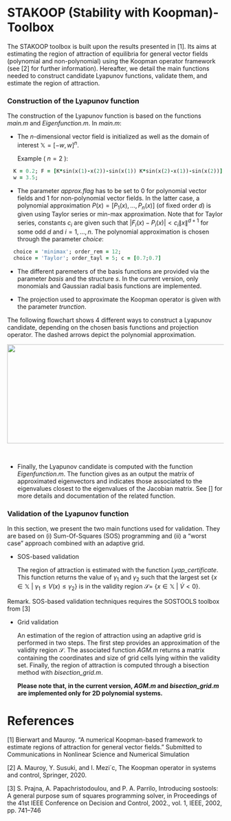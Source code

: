 # STAKOOP (Stability with Koopman)-Toolbox
The STAKOOP toolbox is built upon the results presented in [1]. Its aims at estimating the region of attraction of equilibria for general vector fields (polynomial and non-polynomial) using the Koopman operator framework (see [2] for further information). Hereafter, we detail the main functions needed to construct candidate Lyapunov functions, validate them, and estimate the region of attraction.  

### Construction of the Lyapunov function
The construction of the Lyapunov function is based on the functions *main.m* and *Eigenfunction.m*. In *main.m*:  
- The $n$-dimensional vector field is initialized as well as the domain of interest $\mathbb{X} = [-w,w]^n$. 


  Example ( $n = 2$ ):  
```ruby
  K = 0.2; F = [K*sin(x(1)-x(2))-sin(x(1)) K*sin(x(2)-x(1))-sin(x(2))];
  w = 3.5;
```
  
- The parameter *approx.flag* has to be set to 0 for polynomial vector fields and 1 for non-polynomial vector fields. In the latter case, a polynomial approximation $P(x) = [ P_1(x),...,P_n(x) ]$ (of fixed order $d$) is given using Taylor series or min-max approximation. Note that for Taylor series, constants $c_i$ are given such that $|F_i(x)-P_i(x)|< c_i\lVert x\rVert^{d+1}$ for some odd $d$ and $i=1,...,n$. The polynomial approximation is chosen through the parameter *choice*:
   
```ruby
  choice = 'minimax'; order_rem = 12; 
  choice = 'Taylor'; order_tayl = 5; c = [0.7;0.7]
```
- The different paremeters of the basis functions are provided via the parameter *basis* and the structure *s*. In the current version, only monomials and Gaussian radial basis functions are implemented.

- The projection used to approximate the Koopman operator is given with the parameter *trunction*.

The following flowchart shows 4 different ways to construct a Lyapunov candidate, depending on the chosen basis functions and projection operator. The dashed arrows depict the polynomial approximation. 

<img src="https://github.com/FgBierwart/STAK-Toolbox/assets/142835014/f6c583be-ada8-4391-a5ea-8c652e92d738" width="700" height="230">

&nbsp;

- Finally, the Lyapunov candidate is computed with the function *Eigenfunction.m*. The function gives as an output the matrix of approximated eigenvectors and indicates those associated to the eigenvalues closest to the eigenvalues of the Jacobian matrix. See [] for more details and documentation of the related function.     
 
### Validation of the Lyapunov function 

In this section, we present the two main functions used for validation. They are based on (i) Sum-Of-Squares (SOS) programming and (ii) a “worst case” approach combined with an adaptive grid.

- SOS-based validation

  The region of attraction is estimated with the function *Lyap_certificate*. This function returns the value of $\gamma_1$ and $\gamma_2$ such that the largest set $`\{x\in\mathbb{X}~|~\gamma_1\leq V(x) \leq \gamma_2\}`$ is in the validity region $\mathcal{S} =$ $`\{x\in\mathbb{X}~|~\dot{V} < 0\}`$.

Remark. SOS-based validation techniques requires the SOSTOOLS toolbox from [3] 
  
- Grid validation

  An estimation of the region of attraction using an adaptive grid is performed in two steps. The first step provides an approximation of the validity region $\mathcal{S}$. The associated function *AGM.m* returns a matrix containing the coordinates and size of grid cells lying within the validity set. Finally, the region of attraction is computed through a bisection method with *bisection_grid.m*.

  **Please note that, in the current version, *AGM.m* and *bisection_grid.m* are implemented only for 2D polynomial systems.**

# References 
[1] Bierwart and Mauroy. “A numerical Koopman-based framework to estimate regions of attraction for general vector fields.” Submitted to Communications in Nonlinear Science and Numerical Simulation

[2] A. Mauroy, Y. Susuki, and I. Mezi´c, The Koopman operator in systems and control, Springer, 2020.

[3] S. Prajna, A. Papachristodoulou, and P. A. Parrilo, Introducing sostools: A general purpose sum of squares programming solver, in Proceedings of the 41st IEEE Conference on Decision and Control,
2002., vol. 1, IEEE, 2002, pp. 741–746


